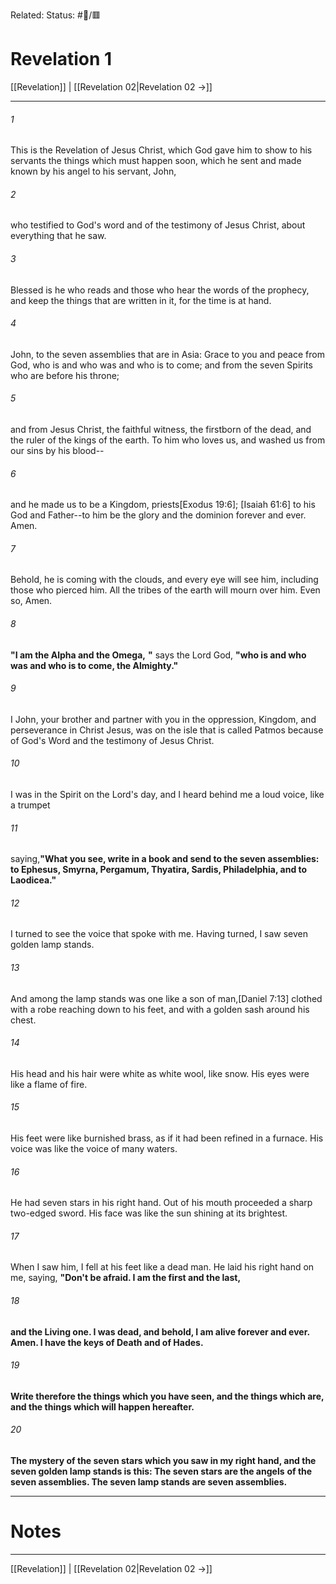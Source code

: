 Related:
Status: #📖/🟥
# Revelation 1

[[Revelation]] | [[Revelation 02|Revelation 02 →]]
***



###### 1 
This is the Revelation of Jesus Christ, which God gave him to show to his servants the things which must happen soon, which he sent and made known by his angel to his servant, John, 

###### 2 
who testified to God's word and of the testimony of Jesus Christ, about everything that he saw. 

###### 3 
Blessed is he who reads and those who hear the words of the prophecy, and keep the things that are written in it, for the time is at hand. 

###### 4 
John, to the seven assemblies that are in Asia: Grace to you and peace from God, who is and who was and who is to come; and from the seven Spirits who are before his throne; 

###### 5 
and from Jesus Christ, the faithful witness, the firstborn of the dead, and the ruler of the kings of the earth. To him who loves us, and washed us from our sins by his blood-- 

###### 6 
and he made us to be a Kingdom, priests<crossref intro="1:6">[Exodus 19:6]; [Isaiah 61:6]</crossref> to his God and Father--to him be the glory and the dominion forever and ever. Amen. 

###### 7 
Behold, he is coming with the clouds, and every eye will see him, including those who pierced him. All the tribes of the earth will mourn over him. Even so, Amen. 

###### 8 
**"I am the Alpha and the Omega,** **"** says the Lord God, **"who is and who was and who is to come, the Almighty."** 

###### 9 
I John, your brother and partner with you in the oppression, Kingdom, and perseverance in Christ Jesus, was on the isle that is called Patmos because of God's Word and the testimony of Jesus Christ. 

###### 10 
I was in the Spirit on the Lord's day, and I heard behind me a loud voice, like a trumpet 

###### 11 
saying,**"What you see, write in a book and send to the seven assemblies:** **to Ephesus, Smyrna, Pergamum, Thyatira, Sardis, Philadelphia, and to Laodicea."** 

###### 12 
I turned to see the voice that spoke with me. Having turned, I saw seven golden lamp stands. 

###### 13 
And among the lamp stands was one like a son of man,<crossref intro="1:13">[Daniel 7:13]</crossref> clothed with a robe reaching down to his feet, and with a golden sash around his chest. 

###### 14 
His head and his hair were white as white wool, like snow. His eyes were like a flame of fire. 

###### 15 
His feet were like burnished brass, as if it had been refined in a furnace. His voice was like the voice of many waters. 

###### 16 
He had seven stars in his right hand. Out of his mouth proceeded a sharp two-edged sword. His face was like the sun shining at its brightest. 

###### 17 
When I saw him, I fell at his feet like a dead man. He laid his right hand on me, saying, **"Don't be afraid. I am the first and the last,** 

###### 18 
**and the Living one. I was dead, and behold, I am alive forever and ever. Amen. I have the keys of Death and of Hades.** 

###### 19 
**Write therefore the things which you have seen, and the things which are, and the things which will happen hereafter.** 

###### 20 
**The mystery of the seven stars which you saw in my right hand, and the seven golden lamp stands is this: The seven stars are the angels** **of the seven assemblies. The seven lamp stands are seven assemblies.**

---
# Notes


***
[[Revelation]] | [[Revelation 02|Revelation 02 →]]
